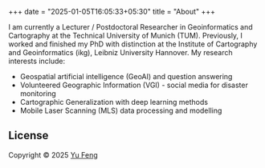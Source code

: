 +++
date = "2025-01-05T16:05:33+05:30"
title = "About"
+++

I am currently a Lecturer / Postdoctoral Researcher in Geoinformatics and Cartography at the Technical University of Munich (TUM). Previously, I worked and finished my PhD with distinction at the Institute of Cartography and Geoinformatics (ikg), Leibniz University Hannover. My research interests include:

- Geospatial artificial intelligence (GeoAI) and question answering
- Volunteered Geographic Information (VGI) - social media for disaster monitoring
- Cartographic Generalization with deep learning methods
- Mobile Laser Scanning (MLS) data processing and modelling


## License

Copyright © 2025 [Yu Feng](https://mrmierzejewski.com/)
